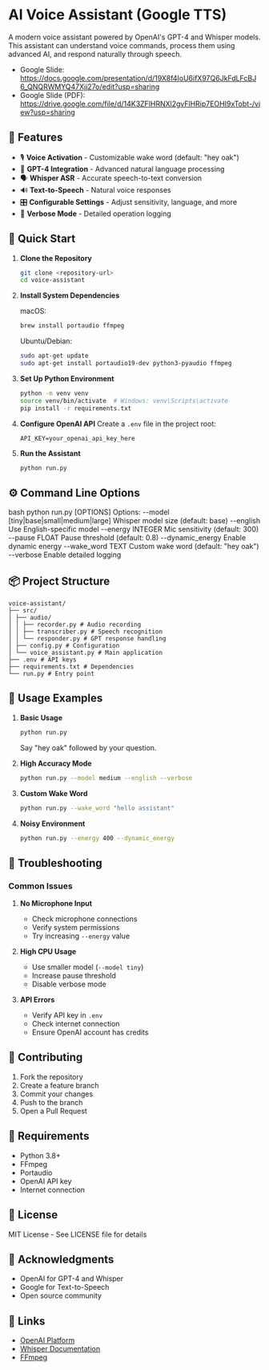  # AI Voice Assistant (Google TTS)

A modern voice assistant powered by OpenAI's GPT-4 and Whisper models. This assistant can understand voice commands, process them using advanced AI, and respond naturally through speech.

- Google Slide: https://docs.google.com/presentation/d/19X8f4IoU6ifX97Q6JkFdLFcBJ6_QNQRWMYQ47Xjj27o/edit?usp=sharing
- Google Slide (PDF): https://drive.google.com/file/d/14K3ZFlHRNXl2gvFlHRip7EOHI9xTobt-/view?usp=sharing

## 🌟 Features

- 🎙️ **Voice Activation** - Customizable wake word (default: "hey oak")
- 🤖 **GPT-4 Integration** - Advanced natural language processing
- 🗣️ **Whisper ASR** - Accurate speech-to-text conversion
- 🔊 **Text-to-Speech** - Natural voice responses
- 🎛️ **Configurable Settings** - Adjust sensitivity, language, and more
- 📝 **Verbose Mode** - Detailed operation logging

## 🚀 Quick Start

1. **Clone the Repository**
   ```bash
   git clone <repository-url>
   cd voice-assistant
   ```

2. **Install System Dependencies**

   macOS:
   ```bash
   brew install portaudio ffmpeg
   ```

   Ubuntu/Debian:
   ```bash
   sudo apt-get update
   sudo apt-get install portaudio19-dev python3-pyaudio ffmpeg
   ```

3. **Set Up Python Environment**
   ```bash
   python -m venv venv
   source venv/bin/activate  # Windows: venv\Scripts\activate
   pip install -r requirements.txt
   ```

4. **Configure OpenAI API**
   Create a `.env` file in the project root:
   ```
   API_KEY=your_openai_api_key_here
   ```

5. **Run the Assistant**
   ```bash
   python run.py
   ```

## ⚙️ Command Line Options

bash
python run.py [OPTIONS]
Options:
--model [tiny|base|small|medium|large] Whisper model size (default: base)
--english Use English-specific model
--energy INTEGER Mic sensitivity (default: 300)
--pause FLOAT Pause threshold (default: 0.8)
--dynamic_energy Enable dynamic energy
--wake_word TEXT Custom wake word (default: "hey oak")
--verbose Enable detailed logging



## 📦 Project Structure

   ```
voice-assistant/
├── src/
│ ├── audio/
│ │ ├── recorder.py # Audio recording
│ │ ├── transcriber.py # Speech recognition
│ │ └── responder.py # GPT response handling
│ ├── config.py # Configuration
│ └── voice_assistant.py # Main application
├── .env # API keys
├── requirements.txt # Dependencies
└── run.py # Entry point
   ```


## 🎯 Usage Examples

1. **Basic Usage**
   ```bash
   python run.py
   ```
   Say "hey oak" followed by your question.

2. **High Accuracy Mode**
   ```bash
   python run.py --model medium --english --verbose
   ```

3. **Custom Wake Word**
   ```bash
   python run.py --wake_word "hello assistant"
   ```

4. **Noisy Environment**
   ```bash
   python run.py --energy 400 --dynamic_energy
   ```

## 🔧 Troubleshooting

### Common Issues

1. **No Microphone Input**
   - Check microphone connections
   - Verify system permissions
   - Try increasing `--energy` value

2. **High CPU Usage**
   - Use smaller model (`--model tiny`)
   - Increase pause threshold
   - Disable verbose mode

3. **API Errors**
   - Verify API key in `.env`
   - Check internet connection
   - Ensure OpenAI account has credits

## 🤝 Contributing

1. Fork the repository
2. Create a feature branch
3. Commit your changes
4. Push to the branch
5. Open a Pull Request

## 📝 Requirements

- Python 3.8+
- FFmpeg
- Portaudio
- OpenAI API key
- Internet connection

## 📜 License

MIT License - See LICENSE file for details

## 🙏 Acknowledgments

- OpenAI for GPT-4 and Whisper
- Google for Text-to-Speech
- Open source community

## 🔗 Links

- [OpenAI Platform](https://platform.openai.com)
- [Whisper Documentation](https://github.com/openai/whisper)
- [FFmpeg](https://ffmpeg.org)
